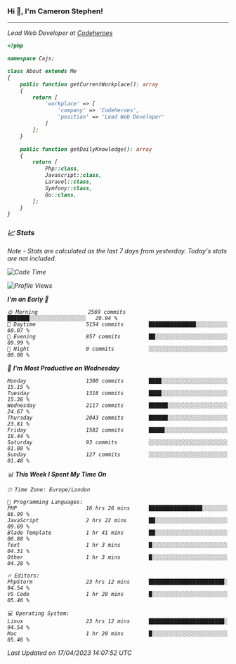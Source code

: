 ### Hi 👋, I'm Cameron Stephen!
<hr>
<p><em>Lead Web Developer at <a href="https://codeheroes.co.uk">Codeheroes</a></p>


```php
<?php

namespace Cajs;

class About extends Me
{
    public function getCurrentWorkplace(): array
    {
        return [
            'workplace' => [
                'company' => 'Codeheroes',
                'position' => 'Lead Web Developer'
            ]
        ];
    }

    public function getDailyKnowledge(): array
    {
        return [
            Php::class,
            Javascript::class,
            Laravel::class,
            Symfony::class,
            Go::class,
        ];
    }
}
```

### 📈 Stats
<p><em>Note - Stats are calculated as the last 7 days from yesterday. Today's stats are not included.</em></p>


<!--START_SECTION:waka-->
![Code Time](http://img.shields.io/badge/Code%20Time-3%2C317%20hrs%2024%20mins-blue)

![Profile Views](http://img.shields.io/badge/Profile%20Views-0-blue)

**I'm an Early 🐤** 

```text
🌞 Morning                2569 commits        ███████░░░░░░░░░░░░░░░░░░   29.94 % 
🌆 Daytime                5154 commits        ███████████████░░░░░░░░░░   60.07 % 
🌃 Evening                857 commits         ██░░░░░░░░░░░░░░░░░░░░░░░   09.99 % 
🌙 Night                  0 commits           ░░░░░░░░░░░░░░░░░░░░░░░░░   00.00 % 
```
📅 **I'm Most Productive on Wednesday** 

```text
Monday                   1300 commits        ████░░░░░░░░░░░░░░░░░░░░░   15.15 % 
Tuesday                  1318 commits        ████░░░░░░░░░░░░░░░░░░░░░   15.36 % 
Wednesday                2117 commits        ██████░░░░░░░░░░░░░░░░░░░   24.67 % 
Thursday                 2043 commits        ██████░░░░░░░░░░░░░░░░░░░   23.81 % 
Friday                   1582 commits        █████░░░░░░░░░░░░░░░░░░░░   18.44 % 
Saturday                 93 commits          ░░░░░░░░░░░░░░░░░░░░░░░░░   01.08 % 
Sunday                   127 commits         ░░░░░░░░░░░░░░░░░░░░░░░░░   01.48 % 
```


📊 **This Week I Spent My Time On** 

```text
🕑︎ Time Zone: Europe/London

💬 Programming Languages: 
PHP                      16 hrs 26 mins      █████████████████░░░░░░░░   66.99 % 
JavaScript               2 hrs 22 mins       ██░░░░░░░░░░░░░░░░░░░░░░░   09.69 % 
Blade Template           1 hr 41 mins        ██░░░░░░░░░░░░░░░░░░░░░░░   06.88 % 
Text                     1 hr 3 mins         █░░░░░░░░░░░░░░░░░░░░░░░░   04.31 % 
Other                    1 hr 3 mins         █░░░░░░░░░░░░░░░░░░░░░░░░   04.28 % 

🔥 Editors: 
PhpStorm                 23 hrs 12 mins      ████████████████████████░   94.54 % 
VS Code                  1 hr 20 mins        █░░░░░░░░░░░░░░░░░░░░░░░░   05.46 % 

💻 Operating System: 
Linux                    23 hrs 12 mins      ████████████████████████░   94.54 % 
Mac                      1 hr 20 mins        █░░░░░░░░░░░░░░░░░░░░░░░░   05.46 % 
```


 Last Updated on 17/04/2023 14:07:52 UTC
<!--END_SECTION:waka-->
